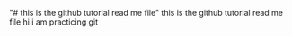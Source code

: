 "# this is the github tutorial read me file" 
this is the github tutorial read me file 
hi i am practicing git